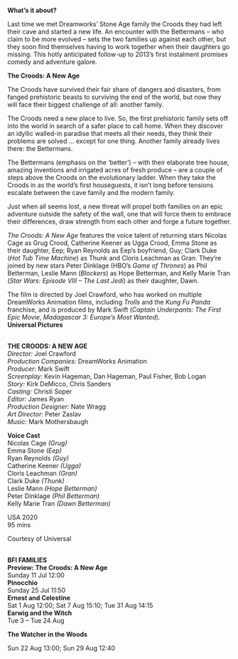 

**What’s it about?**

Last time we met Dreamworks’ Stone Age family the Croods they had left their cave and started a new life. An encounter with the Bettermans – who claim to be more evolved – sets the two families up against each other, but they soon find themselves having to work together when their daughters go missing. This hotly anticipated follow-up to 2013’s first instalment promises comedy and adventure galore.



**The Croods: A New Age**

The Croods have survived their fair share of dangers and disasters, from fanged prehistoric beasts to surviving the end of the world, but now they will face their biggest challenge of all: another family.

The Croods need a new place to live. So, the first prehistoric family sets off into the world in search of a safer place to call home. When they discover an idyllic walled-in paradise that meets all their needs, they think their problems are solved … except for one thing. Another family already lives there: the Bettermans.

The Bettermans (emphasis on the ‘better’) – with their elaborate tree house, amazing inventions and irrigated acres of fresh produce – are a couple of steps above the Croods on the evolutionary ladder.  When they take the Croods in as the world’s first houseguests, it isn’t long before tensions escalate between the cave family and the modern family.

Just when all seems lost, a new threat will propel both families on an epic adventure outside the safety of the wall, one that will force them to embrace their differences, draw strength from each other and forge a future together.

_The Croods: A New Age_ features the voice talent of returning stars Nicolas Cage as Grug Crood,  Catherine Keener as Ugga Crood, Emma Stone as their daughter, Eep; Ryan Reynolds as Eep’s boyfriend, Guy; Clark Duke (_Hot Tub Time Machine_) as Thunk and Cloris Leachman as Gran. They’re joined by new stars Peter Dinklage (HBO’s _Game of Thrones_) as Phil Betterman, Leslie Mann (_Blockers_) as Hope Betterman, and Kelly Marie Tran (_Star Wars: Episode VIII – The Last Jedi_) as their daughter, Dawn.

The film is directed by Joel Crawford, who has worked on multiple DreamWorks Animation films, including _Trolls_ and the _Kung Fu Panda_ franchise, and is produced by Mark Swift (_Captain Underpants: The First Epic Movie_, _Madagascar 3: Europe’s Most Wanted_).  
**Universal Pictures**
<br><br>


**THE CROODS: A NEW AGE**<br>
_Director:_ Joel Crawford<br>
_Production Companies:_ DreamWorks Animation<br>
_Producer:_ Mark Swift<br>
_Screenplay:_ Kevin Hageman, Dan Hageman,  Paul Fisher, Bob Logan<br>
_Story:_ Kirk DeMicco, Chris Sanders<br>
_Casting:_ Christi Soper<br>
_Editor:_ James Ryan<br>
_Production Designer:_ Nate Wragg<br>
_Art Director:_ Peter Zaslav<br>
_Music:_ Mark Mothersbaugh<br>

**Voice Cast**<br>
Nicolas Cage _(Grug)_<br>
Emma Stone _(Eep)_<br>
Ryan Reynolds _(Guy)_<br>
Catherine Keener _(Ugga)_<br>
Cloris Leachman _(Gran)_<br>
Clark Duke _(Thunk)_<br>
Leslie Mann _(Hope Betterman)_<br>
Peter Dinklage _(Phil Betterman)_<br>
Kelly Marie Tran _(Dawn Betterman)_<br>

USA 2020<br>
95 mins

Courtesy of Universal
<br><br>


**BFI FAMILIES**<br>
**Preview: The Croods: A New Age**<br>
Sunday 11 Jul 12:00<br>
**Pinocchio**<br>
Sunday 25 Jul 11:50<br>
**Ernest and Celestine**<br>
Sat 1 Aug 12:00; Sat 7 Aug 15:10; Tue 31 Aug 14:15<br>
**Earwig and the Witch**<br>
Tue 3 – Tue 24 Aug<br>

**The Watcher in the Woods**<br>

Sun 22 Aug 13:00; Sun 29 Aug 12:40<br>
<br>
<!--stackedit_data:
eyJoaXN0b3J5IjpbLTgxNTI2MzY1XX0=
-->